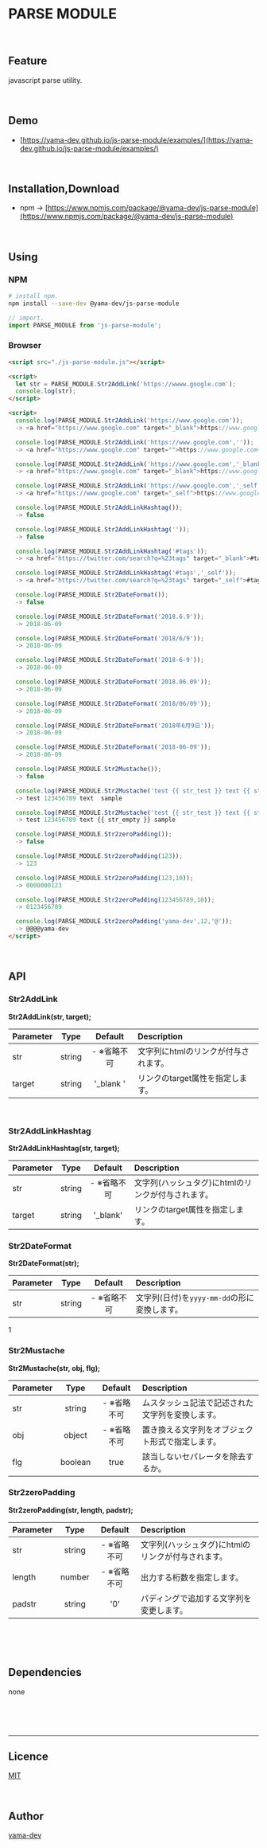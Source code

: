 # PARSE MODULE

<br>

## Feature

javascript parse utility.

<br>

## Demo

- [https://yama-dev.github.io/js-parse-module/examples/](https://yama-dev.github.io/js-parse-module/examples/)

<br>

## Installation,Download

- npm -> [https://www.npmjs.com/package/@yama-dev/js-parse-module](https://www.npmjs.com/package/@yama-dev/js-parse-module)

<br>

## Using

### NPM

``` bash
# install npm.
npm install --save-dev @yama-dev/js-parse-module
```

``` javascript
// import.
import PARSE_MODULE from 'js-parse-module';
```

### Browser

``` html
<script src="./js-parse-module.js"></script>

<script>
  let str = PARSE_MODULE.Str2AddLink('https://wwww.google.com');
  console.log(str);
</script>

<script>
  console.log(PARSE_MODULE.Str2AddLink('https://www.google.com'));
  -> <a href="https://www.google.com" target="_blank">https://www.google.com</a>

  console.log(PARSE_MODULE.Str2AddLink('https://www.google.com',''));
  -> <a href="https://www.google.com" target="">https://www.google.com</a>

  console.log(PARSE_MODULE.Str2AddLink('https://www.google.com','_blank'));
  -> <a href="https://www.google.com" target="_blank">https://www.google.com</a>

  console.log(PARSE_MODULE.Str2AddLink('https://www.google.com','_self'));
  -> <a href="https://www.google.com" target="_self">https://www.google.com</a>

  console.log(PARSE_MODULE.Str2AddLinkHashtag());
  -> false

  console.log(PARSE_MODULE.Str2AddLinkHashtag(''));
  -> false

  console.log(PARSE_MODULE.Str2AddLinkHashtag('#tags'));
  -> <a href="https://twitter.com/search?q=%23tags" target="_blank">#tags</a>

  console.log(PARSE_MODULE.Str2AddLinkHashtag('#tags','_self'));
  -> <a href="https://twitter.com/search?q=%23tags" target="_self">#tags</a>

  console.log(PARSE_MODULE.Str2DateFormat());
  -> false

  console.log(PARSE_MODULE.Str2DateFormat('2018.6.9'));
  -> 2018-06-09

  console.log(PARSE_MODULE.Str2DateFormat('2018/6/9'));
  -> 2018-06-09

  console.log(PARSE_MODULE.Str2DateFormat('2018-6-9'));
  -> 2018-06-09

  console.log(PARSE_MODULE.Str2DateFormat('2018.06.09'));
  -> 2018-06-09

  console.log(PARSE_MODULE.Str2DateFormat('2018/06/09'));
  -> 2018-06-09

  console.log(PARSE_MODULE.Str2DateFormat('2018年6月9日'));
  -> 2018-06-09

  console.log(PARSE_MODULE.Str2DateFormat('2018-06-09'));
  -> 2018-06-09

  console.log(PARSE_MODULE.Str2Mustache());
  -> false

  console.log(PARSE_MODULE.Str2Mustache('test {{ str_test }} text {{ str_empty }} sample', {str_test: '123456789'}, true));
  -> test 123456789 text  sample

  console.log(PARSE_MODULE.Str2Mustache('test {{ str_test }} text {{ str_empty }} sample', {str_test: '123456789'}, false));
  -> test 123456789 text {{ str_empty }} sample

  console.log(PARSE_MODULE.Str2zeroPadding());
  -> false

  console.log(PARSE_MODULE.Str2zeroPadding(123));
  -> 123

  console.log(PARSE_MODULE.Str2zeroPadding(123,10));
  -> 0000000123

  console.log(PARSE_MODULE.Str2zeroPadding(123456789,10));
  -> 0123456789

  console.log(PARSE_MODULE.Str2zeroPadding('yama-dev',12,'@'));
  -> @@@@yama-dev
</script>
```

<br>

## API

### Str2AddLink

__Str2AddLink(str, target);__

| Parameter | Type   | Default     | Description                          |
| :---      | :---:  | :---:       | :---                                 |
| str       | string | - ※省略不可 | 文字列にhtmlのリンクが付与されます。 |
| target    | string | '_blank '   | リンクのtarget属性を指定します。     |

<br>

### Str2AddLinkHashtag

__Str2AddLinkHashtag(str, target);__

| Parameter | Type   | Default     | Description                                        |
| :---      | :---:  | :---:       | :---                                               |
| str       | string | - ※省略不可 | 文字列(ハッシュタグ)にhtmlのリンクが付与されます。 |
| target    | string | '_blank'    | リンクのtarget属性を指定します。                   |

### Str2DateFormat

__Str2DateFormat(str);__

| Parameter | Type   | Default     | Description                                  |
| :---      | :---:  | :---:       | :---                                         |
| str       | string | - ※省略不可 | 文字列(日付)を`yyyy-mm-dd`の形に変換します。 |

1

### Str2Mustache

__Str2Mustache(str, obj, flg);__

| Parameter | Type    | Default     | Description                                      |
| :---      | :---:   | :---:       | :---                                             |
| str       | string  | - ※省略不可 | ムスタッシュ記法で記述された文字列を変換します。 |
| obj       | object  | - ※省略不可 | 置き換える文字列をオブジェクト形式で指定します。 |
| flg       | boolean | true        | 該当しないセパレータを除去するか。               |

### Str2zeroPadding

__Str2zeroPadding(str, length, padstr);__

| Parameter | Type   | Default     | Description                                        |
| :---      | :---:  | :---:       | :---                                               |
| str       | string | - ※省略不可 | 文字列(ハッシュタグ)にhtmlのリンクが付与されます。 |
| length    | number | - ※省略不可 | 出力する桁数を指定します。                         |
| padstr    | string | '0'         | パディングで追加する文字列を変更します。           |

<br><br><br>

## Dependencies

none

<br><br><br>

___

## Licence

[MIT](https://github.com/yama-dev/js-parse-module/blob/master/LICENSE)

<br>

## Author

[yama-dev](https://github.com/yama-dev)

